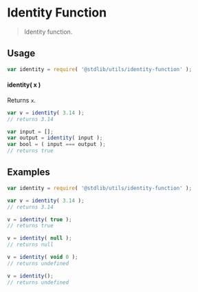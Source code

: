 # Identity Function

> Identity function.

<section class="usage">

## Usage

```javascript
var identity = require( '@stdlib/utils/identity-function' );
```

#### identity( x )

Returns `x`.

```javascript
var v = identity( 3.14 );
// returns 3.14

var input = [];
var output = identity( input );
var bool = ( input === output );
// returns true
```

</section>

<!-- /.usage -->

<section class="examples">

## Examples

```javascript
var identity = require( '@stdlib/utils/identity-function' );

var v = identity( 3.14 );
// returns 3.14

v = identity( true );
// returns true

v = identity( null );
// returns null

v = identity( void 0 );
// returns undefined

v = identity();
// returns undefined
```

</section>

<!-- /.examples -->

<section class="links">

</section>

<!-- /.links -->
